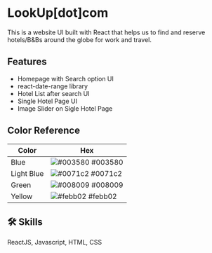 
# LookUp[dot]com

This is a website UI built with React that helps us to find and reserve hotels/B&Bs around the globe for work and travel.


## Features

- Homepage with Search option UI
- react-date-range library
- Hotel List after search UI
- Single Hotel Page UI
- Image Slider on Sigle Hotel Page

## Color Reference

| Color             | Hex                                                                |
| ----------------- | ------------------------------------------------------------------ |
| Blue | ![#003580](https://via.placeholder.com/10/003580?text=+) #003580 |
| Light Blue | ![#0071c2](https://via.placeholder.com/10/0071c2?text=+) #0071c2 |
| Green | ![#008009](https://via.placeholder.com/10/008009?text=+) #008009 |
| Yellow | ![#febb02](https://via.placeholder.com/10/febb02?text=+) #febb02 |


## 🛠 Skills
ReactJS, Javascript, HTML, CSS

